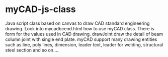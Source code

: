 # myCAD-js-class
Java script class based on canvas to draw CAD standard engineering drawing.
Look into mycadbcend.html how to use myCAD class.
There is form for the values used in CAD drawing.
drawJoint draw the detail of beam column joint with single end plate.
myCAD support many drawing entities such as line, poly lines, dimension, leader text, leader for welding, structural steel section and so on….

